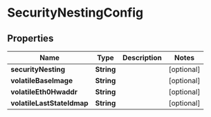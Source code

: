 

# SecurityNestingConfig


## Properties

Name | Type | Description | Notes
------------ | ------------- | ------------- | -------------
**securityNesting** | **String** |  |  [optional]
**volatileBaseImage** | **String** |  |  [optional]
**volatileEth0Hwaddr** | **String** |  |  [optional]
**volatileLastStateIdmap** | **String** |  |  [optional]



